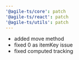 ```yaml
---
'@agile-ts/core': patch
'@agile-ts/react': patch
'@agile-ts/utils': patch
---
```



- added move method
- fixed 0 as itemKey issue
- fixed computed tracking

